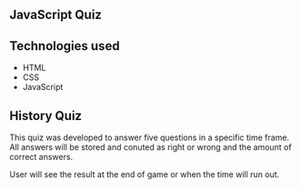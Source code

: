 ## JavaScript Quiz

## Technologies used
- HTML
- CSS
- JavaScript



## History Quiz
This quiz was developed to answer five questions in a specific time frame.
All answers will be stored and conuted as right or wrong and the amount of correct answers.

User will see the result at the end of game or when the time will run out.




